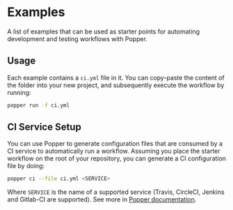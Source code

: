 # Examples

A list of examples that can be used as starter points for automating development 
and testing workflows with Popper.

## Usage

Each example contains a `ci.yml` file in it. You can copy-paste the content of 
the folder into your new project, and subsequently execute the workflow by 
running:

```bash
popper run -f ci.yml
```

## CI Service Setup

You can use Popper to generate configuration files that are consumed by a CI 
service to automatically run a workflow. Assuming you place the starter workflow 
on the root of your repository, you can generate a CI configuration file by 
doing:

```bash
popper ci --file ci.yml <SERVICE>
```

Where `SERVICE` is the name of a supported service (Travis, CircleCI, Jenkins 
and Gitlab-CI are supported). See more in [Popper 
documentation](../docs/sections/cli_features.md#continuously-validating-a-workflow).

